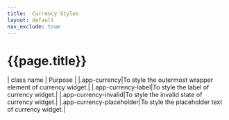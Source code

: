 ```yaml
---
title:  Currency Styles
layout: default
nav_exclude: true
---
```

# {{page.title}}

| class name  | Purpose |
|.app-currency|To style the outermost wrapper element of currency widget.|
|.app-currency-label|To style the label of currency widget.|
|.app-currency-invalid|To style the invalid state of currency widget.|
|.app-currency-placeholder|To style the placeholder text of currency widget.|
